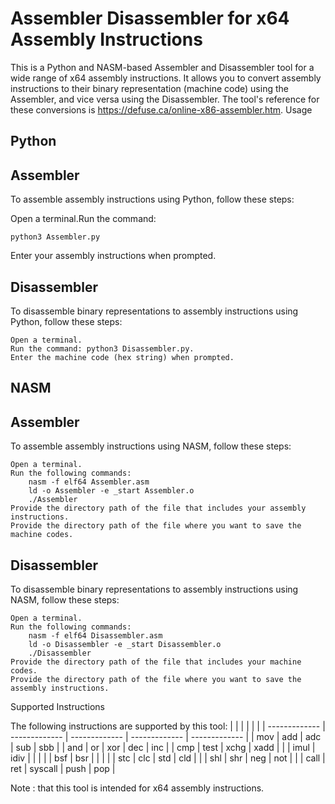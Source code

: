 # Assembler Disassembler for x64 Assembly Instructions

This is a Python and NASM-based Assembler and Disassembler tool for a wide range of x64 assembly instructions. It allows you to convert assembly instructions to their binary representation (machine code) using the Assembler, and vice versa using the Disassembler. The tool's reference for these conversions is https://defuse.ca/online-x86-assembler.htm.
Usage
## Python

## Assembler

To assemble assembly instructions using Python, follow these steps:

Open a terminal.Run the command:

    python3 Assembler.py

Enter your assembly instructions when prompted.

## Disassembler

To disassemble binary representations to assembly instructions using Python, follow these steps:

    Open a terminal.
    Run the command: python3 Disassembler.py.
    Enter the machine code (hex string) when prompted.

## NASM
## Assembler

To assemble assembly instructions using NASM, follow these steps:

    Open a terminal.
    Run the following commands:
        nasm -f elf64 Assembler.asm
        ld -o Assembler -e _start Assembler.o
        ./Assembler
    Provide the directory path of the file that includes your assembly instructions.
    Provide the directory path of the file where you want to save the machine codes.

## Disassembler

To disassemble binary representations to assembly instructions using NASM, follow these steps:

    Open a terminal.
    Run the following commands:
        nasm -f elf64 Disassembler.asm
        ld -o Disassembler -e _start Disassembler.o
        ./Disassembler
    Provide the directory path of the file that includes your machine codes.
    Provide the directory path of the file where you want to save the assembly instructions.

Supported Instructions

The following instructions are supported by this tool:
|   |   |   |   |   |
| ------------- | ------------- | ------------- | ------------- | ------------- |
| mov | add | adc | sub | sbb |
| and | or | xor | dec | inc |
| cmp | test | xchg | xadd | |
| imul | idiv |   |   |   |
| bsf | bsr |   |   |   |
| stc | clc |  std |  cld |   |
| shl | shr |  neg  |  not  |   |
| call | ret |  syscall  |  push  | pop  |


Note : that this tool is intended for x64 assembly instructions.